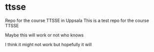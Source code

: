 # ttsse
Repo for the course TTSSE in Uppsala
This is a test repo for the course TTSSE

Maybe this will work or not who knows

I think it might not work but hopefully it will

